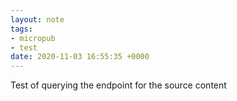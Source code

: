 ```yaml
---
layout: note
tags:
- micropub
- test
date: 2020-11-03 16:55:35 +0000
---
```


Test of querying the endpoint for the source content

